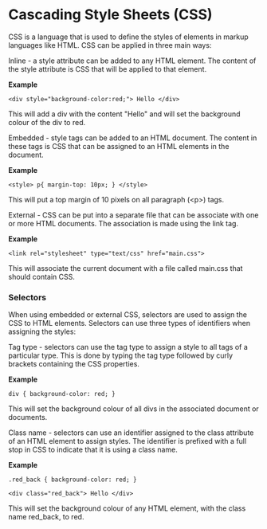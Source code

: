 # Cascading Style Sheets \(CSS\)

CSS is a language that is used to define the styles of elements in markup languages like HTML. CSS can be applied in three main ways:

Inline - a style attribute can be added to any HTML element. The content of the style attribute is CSS that will be applied to that element.

**Example**

`<div style="background-color:red;"> Hello </div>`

This will add a div with the content "Hello" and will set the background colour of the div to red.

Embedded - style tags can be added to an HTML document. The content in these tags is CSS that can be assigned to an HTML elements in the document.

**Example**

`<style> p{ margin-top: 10px; } </style>`

This will put a top margin of 10 pixels on all paragraph \(&lt;p&gt;\) tags.

External - CSS can be put into a separate file that can be associate with one or more HTML documents. The association is made using the link tag.

**Example**

`<link rel="stylesheet" type="text/css" href="main.css">`

This will associate the current document with a file called main.css that should contain CSS.

### Selectors

When using embedded or external CSS, selectors are used to assign the CSS to HTML elements. Selectors can use three types of identifiers when assigning the styles:

Tag type - selectors can use the tag type to assign a style to all tags of a particular type. This is done by typing the tag type followed by curly brackets containing the CSS properties.

**Example**

`div { background-color: red; }`

This will set the background colour of all divs in the associated document or documents.

Class name - selectors can use an identifier assigned to the class attribute of an HTML element to assign styles. The identifier is prefixed with a full stop in CSS to indicate that it is using a class name.

**Example**

`.red_back { background-color: red; }`

`<div class="red_back"> Hello </div>`

This will set the background colour of any HTML element, with the class name red\_back, to red.

